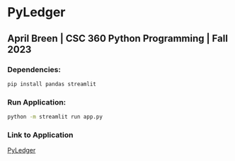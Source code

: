 # PyLedger

## April Breen | CSC 360 Python Programming | Fall 2023

### Dependencies:

```bash
pip install pandas streamlit
```

### Run Application:

```bash
python -m streamlit run app.py
```

### Link to Application
[PyLedger](https://pyledger.streamlit.app/)